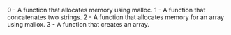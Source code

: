 0 - A function that allocates memory using malloc.
1 - A function that concatenates two strings.
2 - A function that allocates memory for an array using mallox.
3 - A function that creates an array.

